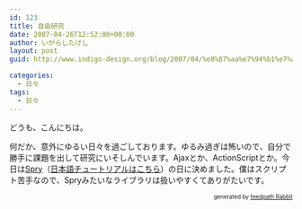 ```yaml
---
id: 123
title: 自由研究
date: 2007-04-26T12:52:00+00:00
author: いがらしたけし
layout: post
guid: http://www.indigo-design.org/blog/2007/04/%e8%87%aa%e7%94%b1%e7%a0%94%e7%a9%b6/

categories:
  - 日々
tags:
  - 日々
---
```

どうも、こんにちは。

何だか、意外にゆるい日々を過ごしております。ゆるみ過ぎは怖いので、自分で勝手に課題を出して研究にいそしんでいます。Ajaxとか、ActionScriptとか。今日は[Spry](http://labs.adobe.com/technologies/spry/)（[日本語チュートリアルはこちら](http://www.adobe.com/jp/newsletters/edge/february2007/articles/article2/index.html)）の日に決めました。僕はスクリプト苦手なので、Spryみたいなライブラリは扱いやすくてありがたいです。

<div style="text-align: right;font-size: 10px">
  &nbsp;&nbsp;<span>generated by <a href="http://feedpath.jp" title="feedpath Rabbit" target="_blank">feedpath Rabbit</a></span>
</div>
